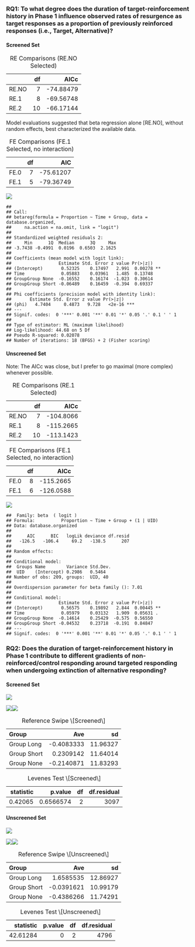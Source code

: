 
### RQ1: To what degree does the duration of target-reinforcement history in Phase 1 influence observed rates of resurgence as target responses as a proportion of previously reinforced responses (i.e., Target, Alternative)?

#### Screened Set

<table class="table" style="margin-left: auto; margin-right: auto;">
<caption>
RE Comparisons (RE.NO Selected)
</caption>
<thead>
<tr>
<th style="text-align:left;">
</th>
<th style="text-align:right;">
df
</th>
<th style="text-align:right;">
AICc
</th>
</tr>
</thead>
<tbody>
<tr>
<td style="text-align:left;">
RE.NO
</td>
<td style="text-align:right;">
7
</td>
<td style="text-align:right;">
-74.88479
</td>
</tr>
<tr>
<td style="text-align:left;">
RE.1
</td>
<td style="text-align:right;">
8
</td>
<td style="text-align:right;">
-69.56748
</td>
</tr>
<tr>
<td style="text-align:left;">
RE.2
</td>
<td style="text-align:right;">
10
</td>
<td style="text-align:right;">
-66.17144
</td>
</tr>
</tbody>
</table>

Model evaluations suggested that beta regression alone \[RE.NO\],
without random effects, best characterized the available data.

<table class="table" style="margin-left: auto; margin-right: auto;">
<caption>
FE Comparisons (FE.1 Selected, no interaction)
</caption>
<thead>
<tr>
<th style="text-align:left;">
</th>
<th style="text-align:right;">
df
</th>
<th style="text-align:right;">
AIC
</th>
</tr>
</thead>
<tbody>
<tr>
<td style="text-align:left;">
FE.0
</td>
<td style="text-align:right;">
7
</td>
<td style="text-align:right;">
-75.61207
</td>
</tr>
<tr>
<td style="text-align:left;">
FE.1
</td>
<td style="text-align:right;">
5
</td>
<td style="text-align:right;">
-79.36749
</td>
</tr>
</tbody>
</table>

![](README_figs/README-rq1screenedFE-1.png)<!-- -->

    ## 
    ## Call:
    ## betareg(formula = Proportion ~ Time + Group, data = database.organized, 
    ##     na.action = na.omit, link = "logit")
    ## 
    ## Standardized weighted residuals 2:
    ##     Min      1Q  Median      3Q     Max 
    ## -3.7438 -0.4991  0.0196  0.6503  2.1625 
    ## 
    ## Coefficients (mean model with logit link):
    ##                  Estimate Std. Error z value Pr(>|z|)   
    ## (Intercept)       0.52325    0.17497   2.991  0.00278 **
    ## Time              0.05883    0.03961   1.485  0.13748   
    ## GroupGroup None  -0.16552    0.16174  -1.023  0.30614   
    ## GroupGroup Short -0.06489    0.16459  -0.394  0.69337   
    ## 
    ## Phi coefficients (precision model with identity link):
    ##       Estimate Std. Error z value Pr(>|z|)    
    ## (phi)   4.7404     0.4873   9.728   <2e-16 ***
    ## ---
    ## Signif. codes:  0 '***' 0.001 '**' 0.01 '*' 0.05 '.' 0.1 ' ' 1 
    ## 
    ## Type of estimator: ML (maximum likelihood)
    ## Log-likelihood: 44.68 on 5 Df
    ## Pseudo R-squared: 0.02078
    ## Number of iterations: 18 (BFGS) + 2 (Fisher scoring)

#### Unscreened Set

Note: The AICc was close, but I prefer to go maximal (more complex)
whenever possible.

<table class="table" style="margin-left: auto; margin-right: auto;">
<caption>
RE Comparisons (RE.1 Selected)
</caption>
<thead>
<tr>
<th style="text-align:left;">
</th>
<th style="text-align:right;">
df
</th>
<th style="text-align:right;">
AICc
</th>
</tr>
</thead>
<tbody>
<tr>
<td style="text-align:left;">
RE.NO
</td>
<td style="text-align:right;">
7
</td>
<td style="text-align:right;">
-104.8066
</td>
</tr>
<tr>
<td style="text-align:left;">
RE.1
</td>
<td style="text-align:right;">
8
</td>
<td style="text-align:right;">
-115.2665
</td>
</tr>
<tr>
<td style="text-align:left;">
RE.2
</td>
<td style="text-align:right;">
10
</td>
<td style="text-align:right;">
-113.1423
</td>
</tr>
</tbody>
</table>
<table class="table" style="margin-left: auto; margin-right: auto;">
<caption>
FE Comparisons (FE.1 Selected, no interaction)
</caption>
<thead>
<tr>
<th style="text-align:left;">
</th>
<th style="text-align:right;">
df
</th>
<th style="text-align:right;">
AICc
</th>
</tr>
</thead>
<tbody>
<tr>
<td style="text-align:left;">
FE.0
</td>
<td style="text-align:right;">
8
</td>
<td style="text-align:right;">
-115.2665
</td>
</tr>
<tr>
<td style="text-align:left;">
FE.1
</td>
<td style="text-align:right;">
6
</td>
<td style="text-align:right;">
-126.0588
</td>
</tr>
</tbody>
</table>

![](README_figs/README-rq1unscreenedFE-1.png)<!-- -->

    ##  Family: beta  ( logit )
    ## Formula:          Proportion ~ Time + Group + (1 | UID)
    ## Data: database.organized
    ## 
    ##      AIC      BIC   logLik deviance df.resid 
    ##   -126.5   -106.4     69.2   -138.5      207 
    ## 
    ## Random effects:
    ## 
    ## Conditional model:
    ##  Groups Name        Variance Std.Dev.
    ##  UID    (Intercept) 0.2986   0.5464  
    ## Number of obs: 209, groups:  UID, 40
    ## 
    ## Overdispersion parameter for beta family (): 7.01 
    ## 
    ## Conditional model:
    ##                  Estimate Std. Error z value Pr(>|z|)   
    ## (Intercept)       0.56575    0.19892   2.844  0.00445 **
    ## Time              0.05979    0.03132   1.909  0.05631 . 
    ## GroupGroup None  -0.14614    0.25429  -0.575  0.56550   
    ## GroupGroup Short -0.04532    0.23718  -0.191  0.84847   
    ## ---
    ## Signif. codes:  0 '***' 0.001 '**' 0.01 '*' 0.05 '.' 0.1 ' ' 1

### RQ2: Does the duration of target-reinforcement history in Phase 1 contribute to different gradients of non-reinforced/control responding around targeted responding when undergoing extinction of alternative responding?

#### Screened Set

![](README_figs/README-rq3ScreenedHisto-1.png)<!-- -->

![](README_figs/README-rq3ScreenedRose-1.png)<!-- -->![](README_figs/README-rq3ScreenedRose-2.png)<!-- -->

<table class="table" style="margin-left: auto; margin-right: auto;">
<caption>
Reference Swipe \[Screened\]
</caption>
<thead>
<tr>
<th style="text-align:left;">
Group
</th>
<th style="text-align:right;">
Ave
</th>
<th style="text-align:right;">
sd
</th>
</tr>
</thead>
<tbody>
<tr>
<td style="text-align:left;">
Group Long
</td>
<td style="text-align:right;">
-0.4083333
</td>
<td style="text-align:right;">
11.96327
</td>
</tr>
<tr>
<td style="text-align:left;">
Group Short
</td>
<td style="text-align:right;">
0.2309142
</td>
<td style="text-align:right;">
11.64014
</td>
</tr>
<tr>
<td style="text-align:left;">
Group None
</td>
<td style="text-align:right;">
-0.2140871
</td>
<td style="text-align:right;">
11.83293
</td>
</tr>
</tbody>
</table>
<table class="table" style="margin-left: auto; margin-right: auto;">
<caption>
Levenes Test \[Screened\]
</caption>
<thead>
<tr>
<th style="text-align:right;">
statistic
</th>
<th style="text-align:right;">
p.value
</th>
<th style="text-align:right;">
df
</th>
<th style="text-align:right;">
df.residual
</th>
</tr>
</thead>
<tbody>
<tr>
<td style="text-align:right;">
0.42065
</td>
<td style="text-align:right;">
0.6566574
</td>
<td style="text-align:right;">
2
</td>
<td style="text-align:right;">
3097
</td>
</tr>
</tbody>
</table>

#### Unscreened Set

![](README_figs/README-rq3UnscreenedHisto-1.png)<!-- -->

![](README_figs/README-rq3UnscreenedRose-1.png)<!-- -->![](README_figs/README-rq3UnscreenedRose-2.png)<!-- -->

<table class="table" style="margin-left: auto; margin-right: auto;">
<caption>
Reference Swipe \[Unscreened\]
</caption>
<thead>
<tr>
<th style="text-align:left;">
Group
</th>
<th style="text-align:right;">
Ave
</th>
<th style="text-align:right;">
sd
</th>
</tr>
</thead>
<tbody>
<tr>
<td style="text-align:left;">
Group Long
</td>
<td style="text-align:right;">
1.6585535
</td>
<td style="text-align:right;">
12.86927
</td>
</tr>
<tr>
<td style="text-align:left;">
Group Short
</td>
<td style="text-align:right;">
-0.0391621
</td>
<td style="text-align:right;">
10.99179
</td>
</tr>
<tr>
<td style="text-align:left;">
Group None
</td>
<td style="text-align:right;">
-0.4386266
</td>
<td style="text-align:right;">
11.74291
</td>
</tr>
</tbody>
</table>
<table class="table" style="margin-left: auto; margin-right: auto;">
<caption>
Levenes Test \[Unscreened\]
</caption>
<thead>
<tr>
<th style="text-align:right;">
statistic
</th>
<th style="text-align:right;">
p.value
</th>
<th style="text-align:right;">
df
</th>
<th style="text-align:right;">
df.residual
</th>
</tr>
</thead>
<tbody>
<tr>
<td style="text-align:right;">
42.61284
</td>
<td style="text-align:right;">
0
</td>
<td style="text-align:right;">
2
</td>
<td style="text-align:right;">
4796
</td>
</tr>
</tbody>
</table>
